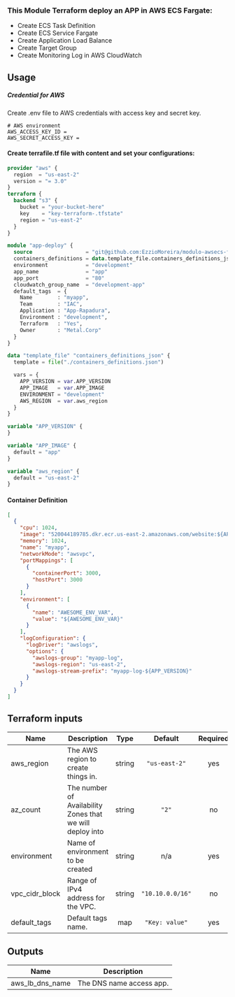 ### This Module Terraform deploy an APP in AWS ECS Fargate:

* Create ECS Task Definition
* Create ECS Service Fargate
* Create Application Load Balance
* Create Target Group
* Create Monitoring Log in AWS CloudWatch

## Usage
##### Credential for AWS
Create .env file to AWS credentials with access key and secret key.
```shell
# AWS environment
AWS_ACCESS_KEY_ID =
AWS_SECRET_ACCESS_KEY =
```
#### Create terrafile.tf file with content and set your configurations:
```terraform
provider "aws" {
  region  = "us-east-2"
  version = "= 3.0"
}
terraform {
  backend "s3" {
    bucket = "your-bucket-here"
    key    = "key-terraform-.tfstate"
    region = "us-east-2"
  }
} 

module "app-deploy" {
  source                 = "git@github.com:EzzioMoreira/modulo-awsecs-fargate.git?ref=v0.2"
  containers_definitions = data.template_file.containers_definitions_json.rendered
  environment            = "development"
  app_name               = "app"
  app_port               = "80"
  cloudwatch_group_name  = "development-app"
  default_tags  = {
    Name        : "myapp",
    Team        : "IAC",
    Application : "App-Rapadura",
    Environment : "development",
    Terraform   : "Yes",
    Owner       : "Metal.Corp"
  }
}

data "template_file" "containers_definitions_json" {
  template = file("./containers_definitions.json")

  vars = {
    APP_VERSION = var.APP_VERSION
    APP_IMAGE   = var.APP_IMAGE
    ENVIRONMENT = "development"
    AWS_REGION  = var.aws_region
  }
}

variable "APP_VERSION" {
}

variable "APP_IMAGE" {
  default = "app"
}

variable "aws_region" {
  default = "us-east-2"
}
```
#### Container Definition
```json
[
  {
    "cpu": 1024,
    "image": "520044189785.dkr.ecr.us-east-2.amazonaws.com/website:${APP_VERSION}",
    "memory": 1024,
    "name": "myapp",
    "networkMode": "awsvpc",
    "portMappings": [
      {
        "containerPort": 3000,
        "hostPort": 3000
      }
    ],
    "environment": [
      {
        "name": "AWESOME_ENV_VAR",
        "value": "${AWESOME_ENV_VAR}"
      }
    ],
    "logConfiguration": {
      "logDriver": "awslogs",
      "options": {
        "awslogs-group": "myapp-log",
        "awslogs-region": "us-east-2",
        "awslogs-stream-prefix": "myapp-log-${APP_VERSION}"
      }
    }
  }
]
```

## Terraform inputs

| Name | Description | Type | Default | Required |
|------|-------------|:----:|:-----:|:-----:|
| aws\_region | The AWS region to create things in. | string | `"us-east-2"` | yes |
| az\_count | The number of Availability Zones that we will deploy into | string | `"2"` | no |
| environment | Name of environment to be created | string | n/a | yes |
| vpc\_cidr\_block | Range of IPv4 address for the VPC. | string | `"10.10.0.0/16"` | no |
| default\_tags | Default tags name. | map | `"Key: value"` | yes |

## Outputs

| Name | Description |
|------|-------------|
| aws_lb_dns_name | The DNS name access app. ||